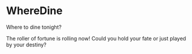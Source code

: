# WhereDine

Where to dine tonight?

The roller of fortune is rolling now! Could you hold your fate or just played by your destiny?
